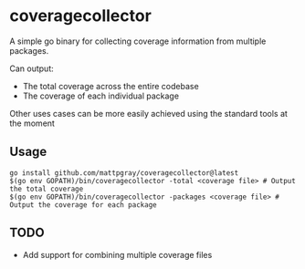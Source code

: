 # coveragecollector

A simple go binary for collecting coverage information from multiple packages.

Can output:
- The total coverage across the entire codebase
- The coverage of each individual package

Other uses cases can be more easily achieved using the standard tools at the moment

## Usage

```
go install github.com/mattpgray/coveragecollector@latest
$(go env GOPATH)/bin/coveragecollector -total <coverage file> # Output the total coverage
$(go env GOPATH)/bin/coveragecollector -packages <coverage file> # Output the coverage for each package
```

## TODO

- Add support for combining multiple coverage files
